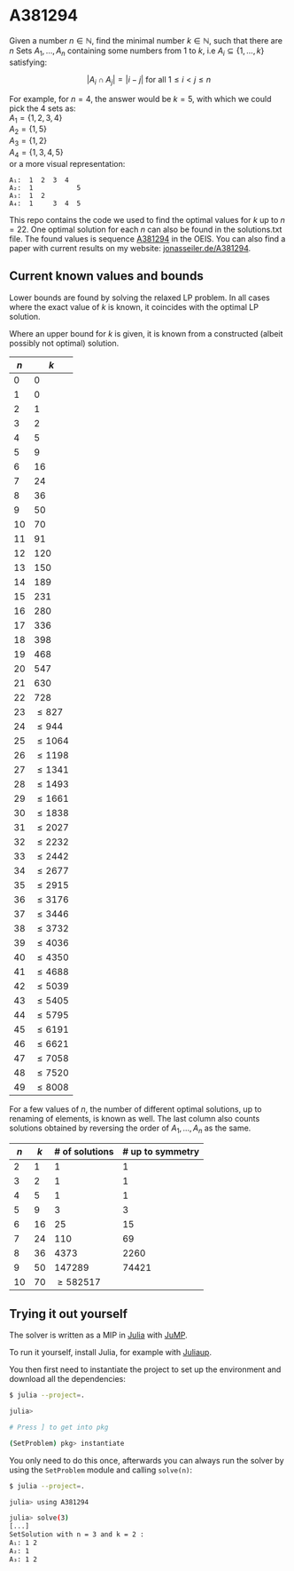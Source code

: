 # A381294

Given a number $n \in ℕ$, find the minimal number $k \in ℕ$, such that there are $n$ Sets $A_{1}, \dots, A_{n}$ containing some numbers from $1$ to $k$, i.e $A_i \subseteq \lbrace 1,\dots, k \rbrace$ satisfying:

$$ | A_i \cap A_j | = |i - j| \text{ for all } 1 \leq i < j \leq n$$

For example, for $n = 4$, the answer would be $k = 5$, with which we could pick the $4$ sets as:  
$A_1 = \lbrace 1,2,3,4 \rbrace$  
$A_2 = \lbrace 1,5 \rbrace$  
$A_3 = \lbrace 1,2 \rbrace$  
$A_4 = \lbrace 1,3,4,5 \rbrace$  
or a more visual representation:

```raw
A₁:  1  2  3  4
A₂:  1           5
A₃:  1  2
A₄:  1     3  4  5
```

This repo contains the code we used to find the optimal values for $k$ up to $n=22$. One optimal solution for each $n$ can also be found in the solutions.txt file.
The found values is sequence [A381294](https://oeis.org/A381294) in the OEIS. You can also find a paper with current results on my website: [jonasseiler.de/A381294](https://jonasseiler.de/A381294).

## Current known values and bounds

Lower bounds are found by solving the relaxed LP problem. In all cases where the exact value of $k$ is known, it coincides with the optimal LP solution.

Where an upper bound for $k$ is given, it is known from a constructed (albeit possibly not optimal) solution.

| $n$  | $k$        |
| ---- | ---------- |
| $0$  | $0$        |
| $1$  | $0$        |
| $2$  | $1$        |
| $3$  | $2$        |
| $4$  | $5$        |
| $5$  | $9$        |
| $6$  | $16$       |
| $7$  | $24$       |
| $8$  | $36$       |
| $9$  | $50$       |
| $10$ | $70$       |
| $11$ | $91$       |
| $12$ | $120$      |
| $13$ | $150$      |
| $14$ | $189$      |
| $15$ | $231$      |
| $16$ | $280$      |
| $17$ | $336$      |
| $18$ | $398$      |
| $19$ | $468$      |
| $20$ | $547$      |
| $21$ | $630$      |
| $22$ | $728$      |
| $23$ | $\le 827$  |
| $24$ | $\le 944$  |
| $25$ | $\le 1064$ |
| $26$ | $\le 1198$ |
| $27$ | $\le 1341$ |
| $28$ | $\le 1493$ |
| $29$ | $\le 1661$ |
| $30$ | $\le 1838$ |
| $31$ | $\le 2027$ |
| $32$ | $\le 2232$ |
| $33$ | $\le 2442$ |
| $34$ | $\le 2677$ |
| $35$ | $\le 2915$ |
| $36$ | $\le 3176$ |
| $37$ | $\le 3446$ |
| $38$ | $\le 3732$ |
| $39$ | $\le 4036$ |
| $40$ | $\le 4350$ |
| $41$ | $\le 4688$ |
| $42$ | $\le 5039$ |
| $43$ | $\le 5405$ |
| $44$ | $\le 5795$ |
| $45$ | $\le 6191$ |
| $46$ | $\le 6621$ |
| $47$ | $\le 7058$ |
| $48$ | $\le 7520$ |
| $49$ | $\le 8008$ |

For a few values of $n$, the number of different optimal solutions, up to renaming of elements, is known as well. The last column also counts solutions obtained by reversing the order of $A_{1}, \dots, A_{n}$ as the same.

| $n$  | $k$        | # of solutions | # up to symmetry |
| ---- | ---------- | -------------- | ---------------- |
| $2$  | $1$        | $1$            | $1$              |
| $3$  | $2$        | $1$            | $1$              |
| $4$  | $5$        | $1$            | $1$              |
| $5$  | $9$        | $3$            | $3$              |
| $6$  | $16$       | $25$           | $15$             |
| $7$  | $24$       | $110$          | $69$             |
| $8$  | $36$       | $4373$         | $2260$           |
| $9$  | $50$       | $147289$       | $74421$          |
| $10$ | $70$       | $\ge 582517$   |

## Trying it out yourself

The solver is written as a MIP in [Julia](https://julialang.org/) with [JuMP](https://jump.dev/).

To run it yourself, install Julia, for example with [Juliaup](https://github.com/JuliaLang/juliaup).

You then first need to instantiate the project to set up the environment and download all the dependencies:

```bash
$ julia --project=.

julia>

# Press ] to get into pkg

(SetProblem) pkg> instantiate
```

You only need to do this once, afterwards you can always run the solver by using the `SetProblem` module and calling `solve(n)`:

```bash
$ julia --project=.

julia> using A381294

julia> solve(3)
[...]
SetSolution with n = 3 and k = 2 :
A₁: 1 2
A₂: 1
A₃: 1 2
```
